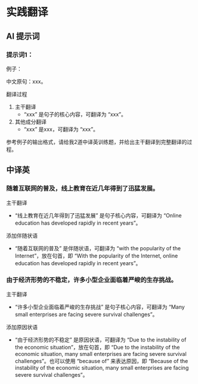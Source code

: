 # 实践翻译



## AI 提示词

### 提示词1：

例子：

中文原句：xxx。

翻译过程

1. 主干翻译
   - “xxx” 是句子的核心内容，可翻译为 “xxx”。
2. 其他成分翻译
   - “xxx” 是xxx，可翻译为 “xxx”。

参考例子的输出格式，请给我2道中译英训练题，并给出主干翻译到完整翻译的过程。



## 中译英

### 随着互联网的普及，线上教育在近几年得到了迅猛发展。

主干翻译

- “线上教育在近几年得到了迅猛发展” 是句子核心内容，可翻译为 “Online education has developed rapidly in recent years”。

添加伴随状语

- “随着互联网的普及” 是伴随状语，可翻译为 “with the popularity of the Internet”，放在句首，即 “With the popularity of the Internet, online education has developed rapidly in recent years”。



### 由于经济形势的不稳定，许多小型企业面临着严峻的生存挑战。

主干翻译

- “许多小型企业面临着严峻的生存挑战” 是句子核心内容，可翻译为 “Many small enterprises are facing severe survival challenges”。

添加原因状语

- “由于经济形势的不稳定” 是原因状语，可翻译为 “Due to the instability of the economic situation”，放在句首，即 “Due to the instability of the economic situation, many small enterprises are facing severe survival challenges”。也可以使用 “because of” 来表达原因，即 “Because of the instability of the economic situation, many small enterprises are facing severe survival challenges”。



